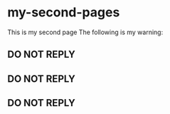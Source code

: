# my-second-pages
 This is my second page
 The following is my warning:
 ## **DO NOT REPLY**
 ## **DO NOT REPLY**
 ## **DO NOT REPLY**


